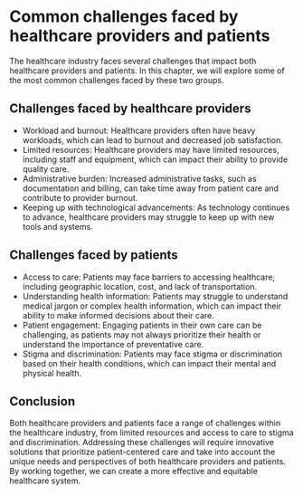 Common challenges faced by healthcare providers and patients
==========================================================================================================

The healthcare industry faces several challenges that impact both healthcare providers and patients. In this chapter, we will explore some of the most common challenges faced by these two groups.

Challenges faced by healthcare providers
----------------------------------------

* Workload and burnout: Healthcare providers often have heavy workloads, which can lead to burnout and decreased job satisfaction.
* Limited resources: Healthcare providers may have limited resources, including staff and equipment, which can impact their ability to provide quality care.
* Administrative burden: Increased administrative tasks, such as documentation and billing, can take time away from patient care and contribute to provider burnout.
* Keeping up with technological advancements: As technology continues to advance, healthcare providers may struggle to keep up with new tools and systems.

Challenges faced by patients
----------------------------

* Access to care: Patients may face barriers to accessing healthcare, including geographic location, cost, and lack of transportation.
* Understanding health information: Patients may struggle to understand medical jargon or complex health information, which can impact their ability to make informed decisions about their care.
* Patient engagement: Engaging patients in their own care can be challenging, as patients may not always prioritize their health or understand the importance of preventative care.
* Stigma and discrimination: Patients may face stigma or discrimination based on their health conditions, which can impact their mental and physical health.

Conclusion
----------

Both healthcare providers and patients face a range of challenges within the healthcare industry, from limited resources and access to care to stigma and discrimination. Addressing these challenges will require innovative solutions that prioritize patient-centered care and take into account the unique needs and perspectives of both healthcare providers and patients. By working together, we can create a more effective and equitable healthcare system.
